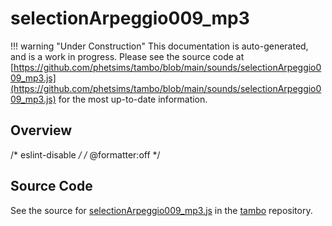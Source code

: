 # selectionArpeggio009_mp3

!!! warning "Under Construction"
    This documentation is auto-generated, and is a work in progress. Please see the source code at
    [https://github.com/phetsims/tambo/blob/main/sounds/selectionArpeggio009_mp3.js](https://github.com/phetsims/tambo/blob/main/sounds/selectionArpeggio009_mp3.js) for the most up-to-date information.

## Overview

/* eslint-disable */
/* @formatter:off */



## Source Code

See the source for [selectionArpeggio009_mp3.js](https://github.com/phetsims/tambo/blob/main/sounds/selectionArpeggio009_mp3.js) in the [tambo](https://github.com/phetsims/tambo) repository.
